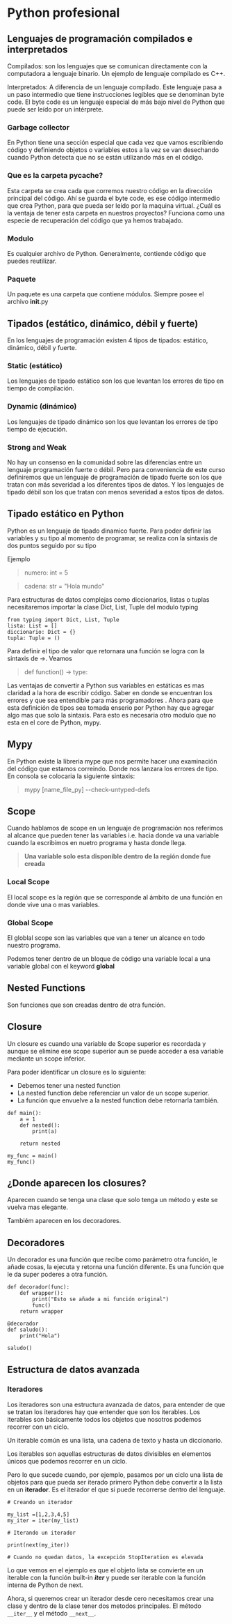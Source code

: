 # Python profesional

## Lenguajes de programación compilados e interpretados

Compilados: son los lenguajes que se comunican directamente con la computadora a lenguaje binario. Un ejemplo de lenguaje compilado es C++.

Interpretados: A diferencia de un lenguaje compilado. Este lenguaje pasa a un paso intermedio que tiene instrucciones legibles que se denominan byte code. El byte code es un lenguaje especial de más bajo nivel de Python que puede ser leído por un intérprete.

### Garbage collector

En Python tiene una sección especial que cada vez que vamos escribiendo código y definiendo objetos o variables estos a la vez se van desechando cuando Python detecta que no se están utilizando más en el código.

### Que es la carpeta __pycache__?

Esta carpeta se crea cada que corremos nuestro código en la dirección principal del código. Ahí se guarda el byte code, es ese código intermedio que crea Python, para que pueda ser leído por la maquina virtual. ¿Cuál es la ventaja de tener esta carpeta en nuestros proyectos? Funciona como una especie de recuperación del código que ya hemos trabajado.

### Modulo

Es cualquier archivo de Python. Generalmente, contiende código que puedes reutilizar.

### Paquete

Un paquete es una carpeta que contiene módulos. Siempre posee el archivo __init__.py


## Tipados (estático, dinámico, débil y fuerte)

En los lenguajes de programación existen 4 tipos de tipados: estático, dinámico, débil y fuerte.

### Static (estático)

Los lenguajes de tipado estático son los que levantan los errores de tipo en tiempo de compilación.

### Dynamic (dinámico)

Los lenguajes de tipado dinámico son los que levantan los errores de tipo tiempo de ejecución.

### Strong and Weak

No hay un consenso en la comunidad sobre las diferencias entre un lenguaje programación fuerte o débil. Pero para conveniencia de este curso definiremos que un lenguaje de programación de tipado fuerte son los que tratan con más severidad a los diferentes tipos de datos. Y los lenguajes de tipado débil son los que tratan con menos severidad a estos tipos de datos.

## Tipado estático en Python

Python es un lenguaje de tipado dinamico fuerte. Para poder definir las variables y su tipo al momento de programar, se realiza con la sintaxis de dos puntos seguido por su tipo

Ejemplo

> numero: int = 5

> cadena: str = "Hola mundo"

Para estructuras de datos complejas como diccionarios, listas o tuplas necesitaremos importar la clase Dict, List, Tuple del modulo typing

```
from typing import Dict, List, Tuple
lista: List = []
diccionario: Dict = {}
tupla: Tuple = ()
```

Para definir el tipo de valor que retornara una función se logra con la sintaxis de ->. Veamos

> def function() -> type:

Las ventajas de convertir a Python sus variables en estáticas es mas claridad a la hora de escribir código. Saber en donde se encuentran los errores y que sea entendible para más programadores
.
Ahora para que esta definición de tipos sea tomada enserio por Python hay que agregar algo mas que solo la sintaxis. Para esto es necesaria otro modulo que no esta en el core de Python, mypy.

## Mypy

En Python existe la libreria mype que nos permite hacer una examinación del código que estamos correindo. Donde nos lanzara los errores de tipo.
En consola se colocaria la siguiente sintaxis:

> mypy [name_file_py] --check-untyped-defs

## Scope

Cuando hablamos de scope en un lenguaje de programación nos referimos al alcance que pueden tener las variables i.e. hacia donde va una variable cuando la escribimos en nuetro programa y hasta donde llega. 

> **Una variable solo esta disponible dentro de la región donde fue creada**

### Local Scope

El local scope es la región que se corresponde al ámbito de una función  en donde vive una o mas variables.

### Global Scope 

El globlal scope son las variables que van a tener un alcance en todo nuestro programa.

Podemos tener dentro de un bloque de código una variable local a una variable global con el keyword **global**


## Nested Functions

Son funciones que son creadas dentro de otra función.

## Closure

Un closure es cuando una variable de Scope superior es recordada y aunque se elimine ese scope superior aun se puede acceder a esa variable mediante un scope inferior.

Para poder identificar un closure es lo siguiente:

* Debemos tener una nested function
* La nested function debe referenciar un valor de un scope superior.
* La función que envuelve a la nested function debe retornarla también.

```
def main():
    a = 1
    def nested():
        print(a)
    
    return nested

my_func = main()
my_func()
```


## ¿Donde aparecen los closures?

Aparecen cuando se tenga una clase que solo tenga un método y este se vuelva mas elegante.

Tambiém aparecen en los decoradores.

## Decoradores

Un decorador es una función que recibe como parámetro otra función, le añade cosas, la ejecuta y retorna una función diferente. Es una función que le da super poderes a otra función.

```
def decorador(func):
    def wrapper():
        print("Esto se añade a mi función original")
        func()
    return wrapper

@decorador
def saludo():
    print("Hola")

saludo()
```


## Estructura de datos avanzada

### Iteradores

Los iteradores son una estructura avanzada de datos, para entender de que se tratan los iteradores hay que entender que son los iterables. Los iterables son básicamente todos los objetos que nosotros podemos recorrer con un ciclo.

Un iterable común es una lista, una cadena de texto y hasta un diccionario.

Los iterables son aquellas estructuras de datos divisibles en elementos únicos que podemos recorrer en un ciclo.

Pero lo que sucede cuando, por ejemplo, pasamos por un ciclo una lista de objetos para que pueda ser iterado primero Python debe convertir a la lista en un **iterador**. Es el iterador el que si puede recorrerse dentro del lenguaje.

```
# Creando un iterador

my_list =[1,2,3,4,5]
my_iter = iter(my_list)

# Iterando un iterador

print(next(my_iter))

# Cuando no quedan datos, la excepción StopIteration es elevada

```
Lo que vemos en el ejemplo es que el objeto lista se convierte en un iterable con la función built-in ***iter*** y puede ser iterable con la función interna de Python de next.

Ahora, si queremos crear un iterador desde cero necesitamos crear una clase y dentro de la clase tener dos metodos principales. El método  ```__iter__``` y el método  ```__next__```.
 

